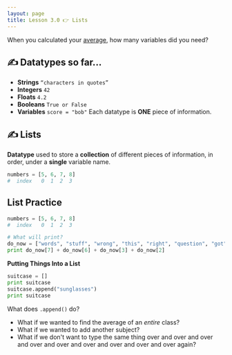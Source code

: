 ```yaml
---
layout: page
title: Lesson 3.0 👉 Lists
---
```


When you calculated your [average](http://bsk.education/CSNYC_Python/_pages/Lesson1.1/), how many variables did you need?

## ✍ Datatypes so far...
- **Strings** `“characters in quotes”`
- **Integers** `42`
- **Floats** `4.2`
- **Booleans** `True or False`
- **Variables** `score = "bob"`
Each datatype is **ONE** piece of information.

## ✍ Lists
**Datatype** used to store a **collection** of different pieces of information, in order, under a **single** variable name.

```python
numbers = [5, 6, 7, 8]
#  index   0  1  2  3
```

## List Practice

```python
numbers = [5, 6, 7, 8]
#  index   0  1  2  3

# What will print?
do_now = ["words", "stuff", "wrong", "this", "right", "question", "got", "you"]
print do_now[7] + do_now[6] + do_now[3] + do_now[2]
```

**Putting Things Into a List**

```python
suitcase = []
print suitcase
suitcase.append("sunglasses")
print suitcase
```

What does `.append()` do?

- What if we wanted to find the average of an _entire_ class?
- What if we wanted to add another subject?
- What if we don't want to type the same thing over and over and over and over and over and over and over and over and over again?

